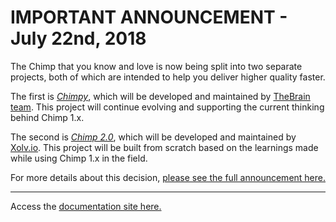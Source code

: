 # IMPORTANT ANNOUNCEMENT - July 22nd, 2018

The Chimp that you know and love is now being split into two separate projects, both of which are intended to help you deliver higher quality faster.

The first is [*Chimpy*](https://github.com/TheBrainFamily/chimpy), which will be developed and maintained by [TheBrain team](http://team.thebrain.pro). This project will continue evolving and supporting the current thinking behind Chimp 1.x. 

The second is [*Chimp 2.0*](https://github.com/xolvio/chimp), which will be developed and maintained by [Xolv.io](http://xolv.io). This project will be built from scratch based on the learnings made while using Chimp 1.x in the field.

For more details about this decision, [please see the full announcement here.](https://medium.com/@sam_hatoum/the-future-of-chimp-js-e911f8e9aaa6)

---

Access the [documentation site here.](https://thebrainfamily.github.io/chimpy)
